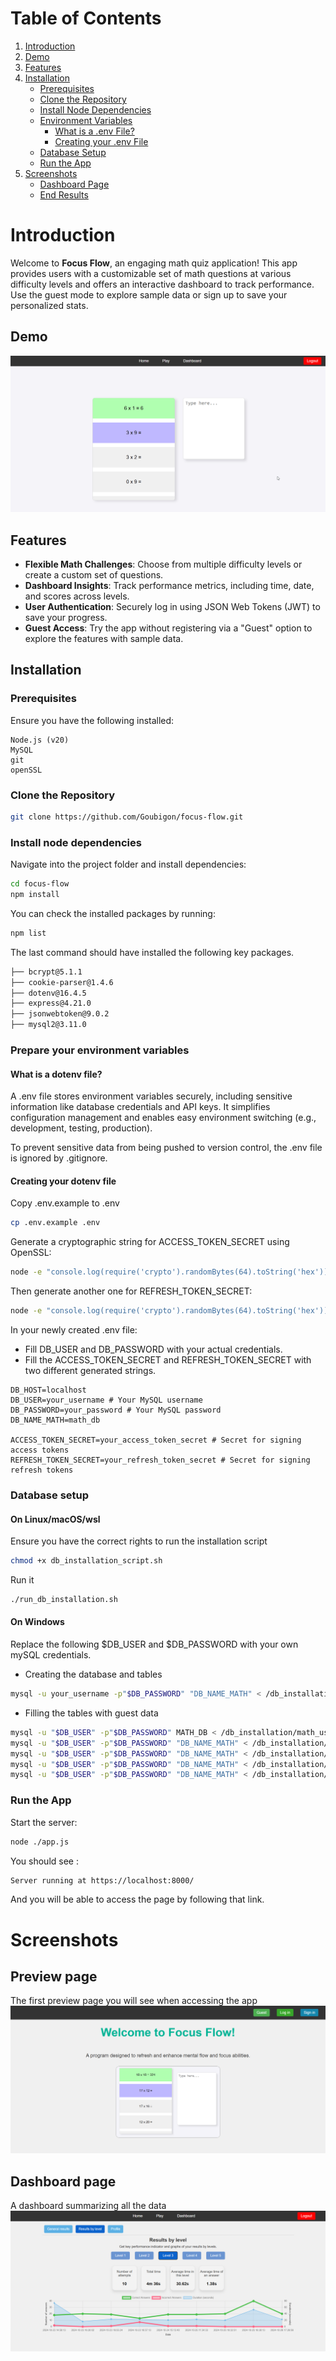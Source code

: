 # Table of Contents
1. [Introduction](#introduction)
2. [Demo](#demo)
3. [Features](#features)
4. [Installation](#installation)
    - [Prerequisites](#prerequisites)
    - [Clone the Repository](#clone-the-repository)
    - [Install Node Dependencies](#install-node-dependencies)
    - [Environment Variables](#prepare-your-environment-variables)
        - [What is a .env File?](#what-is-a-dotenv-file)
        - [Creating your .env File](#creating-your-dotenv-file)
    - [Database Setup](#database-setup)
    - [Run the App](#run-the-app)
5. [Screenshots](#screenshots)
    - [Dashboard Page](#dashboard-page)
    - [End Results](#end-results)

# Introduction

Welcome to **Focus Flow**, an engaging math quiz application! 
This app provides users with a customizable set of math questions at various difficulty levels and offers an interactive dashboard to track performance. Use the guest mode to explore sample data or sign up to save your personalized stats.

## Demo
![App Demo](assets/exercise_demo.gif)



## Features
- **Flexible Math Challenges**: Choose from multiple difficulty levels or create a custom set of questions.
- **Dashboard Insights**: Track performance metrics, including time, date, and scores across levels.
- **User Authentication**: Securely log in using JSON Web Tokens (JWT) to save your progress.
- **Guest Access**: Try the app without registering via a "Guest" option to explore the features with sample data.

## Installation
### Prerequisites
Ensure you have the following installed:
```
Node.js (v20)
MySQL
git
openSSL
```

### Clone the Repository

```bash
git clone https://github.com/Goubigon/focus-flow.git
```

### Install node dependencies
Navigate into the project folder and install dependencies:
```bash
cd focus-flow
npm install
```

You can check the installed packages by running:
```bash
npm list
```

The last command should have installed the following key packages.
```bash
├── bcrypt@5.1.1
├── cookie-parser@1.4.6
├── dotenv@16.4.5
├── express@4.21.0
├── jsonwebtoken@9.0.2
├── mysql2@3.11.0
```

### Prepare your environment variables

#### What is a dotenv file?
A .env file stores environment variables securely, including sensitive information like database credentials and API keys. It simplifies configuration management and enables easy environment switching (e.g., development, testing, production).

To prevent sensitive data from being pushed to version control, the .env file is ignored by .gitignore.

#### Creating your dotenv file
Copy .env.example to .env
```bash
cp .env.example .env
```
Generate a cryptographic string for ACCESS_TOKEN_SECRET using OpenSSL:
```bash
node -e "console.log(require('crypto').randomBytes(64).toString('hex'));"
```
Then generate another one for REFRESH_TOKEN_SECRET:
```bash
node -e "console.log(require('crypto').randomBytes(64).toString('hex'));"
```

In your newly created .env file:
- Fill DB_USER and DB_PASSWORD with your actual credentials.
- Fill the ACCESS_TOKEN_SECRET and REFRESH_TOKEN_SECRET with two different generated strings.
```
DB_HOST=localhost
DB_USER=your_username # Your MySQL username
DB_PASSWORD=your_password # Your MySQL password
DB_NAME_MATH=math_db

ACCESS_TOKEN_SECRET=your_access_token_secret # Secret for signing access tokens
REFRESH_TOKEN_SECRET=your_refresh_token_secret # Secret for signing refresh tokens
```



### Database setup
#### On Linux/macOS/wsl
Ensure you have the correct rights to run the installation script
```bash
chmod +x db_installation_script.sh
```

Run it
```bash
./run_db_installation.sh
```

#### On Windows
Replace the following $DB_USER and $DB_PASSWORD with your own mySQL credentials.
- Creating the database and tables
```bash
mysql -u your_username -p"$DB_PASSWORD" "DB_NAME_MATH" < /db_installation/math_db_schema.sql
```

- Filling the tables with guest data
```bash
mysql -u "$DB_USER" -p"$DB_PASSWORD" MATH_DB < /db_installation/math_user_credential_seed.sql
mysql -u "$DB_USER" -p"$DB_PASSWORD" "DB_NAME_MATH" < /db_installation/math_user_stat_seed.sql
mysql -u "$DB_USER" -p"$DB_PASSWORD" "DB_NAME_MATH" < /db_installation/math_session_parameters_seed.sql
mysql -u "$DB_USER" -p"$DB_PASSWORD" "DB_NAME_MATH" < /db_installation/math_session_seed.sql
mysql -u "$DB_USER" -p"$DB_PASSWORD" "DB_NAME_MATH" < /db_installation/math_answer_seed.sql
```
### Run the App

Start the server:
```bash
node ./app.js
```

You should see :
```bash
Server running at https://localhost:8000/
```

And you will be able to access the page by following that link.

# Screenshots

## Preview page
The first preview page you will see when accessing the app
![App Screenshot](assets/preview.png)

## Dashboard page
A dashboard summarizing all the data
![App Screenshot](assets/dashboard_lvl3.png)
